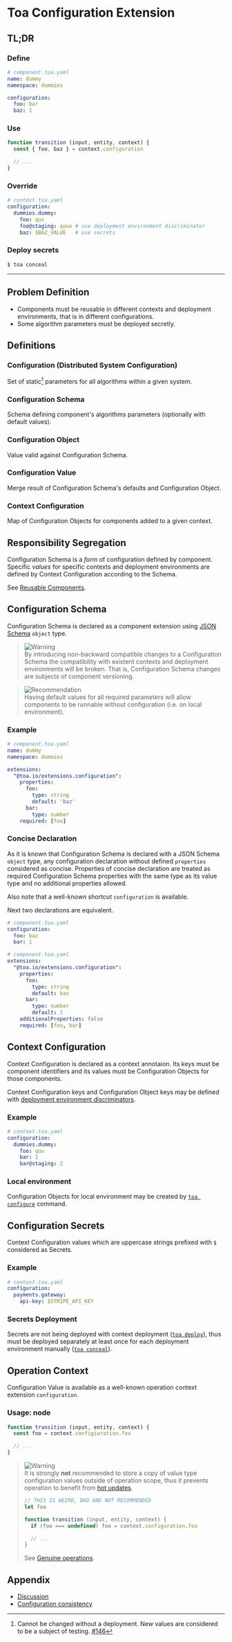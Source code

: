 # Toa Configuration Extension

## TL;DR

### Define

```yaml
# component.toa.yaml
name: dummy
namespace: dummies

configuration:
  foo: bar
  baz: 1
```

### Use

```javascript
function transition (input, entity, context) {
  const { foo, baz } = context.configuration

  // ...
}
```

### Override

```yaml
# context.toa.yaml
configuration:
  dummies.dummy:
    foo: qux
    foo@staging: quux # use deployment environment discriminator
    baz: $BAZ_VALUE   # use secrets
```

### Deploy secrets

```shell
$ toa conceal
```

---

## Problem Definition

- Components must be reusable in different contexts and deployment environments,
  that is in different configurations.
- Some algorithm parameters must be deployed secretly.

## Definitions

### Configuration (Distributed System Configuration)

Set of static[^1] parameters for all algorithms within a given system.

### Configuration Schema

Schema defining component's algorithms parameters (optionally with default
values).

### Configuration Object

Value valid against Configuration Schema.

### Configuration Value

Merge result of Configuration Schema's defaults and Configuration Object.

### Context Configuration

Map of Configuration Objects for components added to a given context.

## Responsibility Segregation

Configuration Schema is a *form* of configuration defined by component. Specific *values* for
specific contexts and deployment environments are defined by Context Configuration according to the
Schema.

See [Reusable Components](#).

## Configuration Schema

Configuration Schema is declared as a component extension
using [JSON Schema](https://json-schema.org) `object` type.

> ![Warning](https://img.shields.io/badge/Warning-yellow)<br/>
> By introducing non-backward compatible changes to a Configuration Schema the compatibility
> with existent contexts and deployment environments will be broken. That is, Configuration
> Schema changes are subjects of component versioning.

> ![Recommendation](https://img.shields.io/badge/Recommendation-green)<br/>
> Having default values for all required parameters will allow components to be runnable
> without configuration (i.e. on local environment).

### Example

```yaml
# component.toa.yaml
name: dummy
namespace: dummies

extensions:
  "@toa.io/extensions.configuration":
    properties:
      foo:
        type: string
        default: 'baz'
      bar:
        type: number
    required: [foo]
```

### Concise Declaration

As it is known that Configuration Schema is declared with a JSON Schema `object` type, any
configuration declaration without defined `properties` considered as concise. Properties of concise
declaration are treated as required Configuration Schema properties with the same type as its value
type and no additional properties allowed.

Also note that a well-known shortcut `configuration` is available.

Next two declarations are equivalent.

```yaml
# component.toa.yaml
configuration:
  foo: baz
  bar: 1
```

```yaml
# component.toa.yaml
extensions:
  "@toa.io/extensions.configuration":
    properties:
      foo:
        type: string
        default: baz
      bar:
        type: number
        default: 1
    additionalProperties: false
    required: [foo, bar]
```

## Context Configuration

Context Configuration is declared as a context annotaion. Its keys must be
component identifiers and its values must be Configuration Objects for those
components.

Context Configuration keys and Configuration Object keys may be defined
with [deployment environment discriminators](#).

### Example

```yaml
# context.toa.yaml
configuration:
  dummies.dummy:
    foo: quu
    bar: 1
    bar@staging: 2
```

### Local environment

Configuration Objects for local environment may be created
by [`toa configure`](../../runtime/cli/readme.md#configure) command.

## Configuration Secrets

Context Configuration values which are uppercase strings prefixed with `$`
considered as Secrets.

### Example

```yaml
# context.toa.yaml
configuration:
  payments.gateway:
    api-key: $STRIPE_API_KEY
```

### Secrets Deployment

Secrets are not being deployed with context
deployment ([`toa deploy`](../../runtime/cli/readme.md#deploy)),
thus must be deployed separately at least once for each deployment environment
manually ([`toa conceal`](../../runtime/cli/readme.md#conceal)).

## Operation Context

Configuration Value is available as a well-known operation context extension `configuration`.

### Usage: node

```javascript
function transition (input, entity, context) {
  const foo = context.configiuration.foo

  // ...
}
```

> ![Warning](https://img.shields.io/badge/Warning-yellow)<br/>
> It is strongly **not** recommended to store a copy of value type configuration
> values outside of operation scope, thus it prevents operation to benefit
> from [hot updates](#).
>
> ```javascript
> // THIS IS WEIRD, BAD AND NOT RECOMMENDED
> let foo
> 
> function transition (input, entity, context) {
>   if (foo === undefined) foo = context.configuration.foo
> 
>   // ...
> }
> ```
> See [Genuine operations](#).

## Appendix

- [Discussion](./docs/discussion.md)
- [Configuration consistency](./docs/consistency.md)

[^1]: Cannot be changed without a deployment. New values are considered to be a subject of
testing. [#146](https://github.com/toa-io/toa/issues/146)
